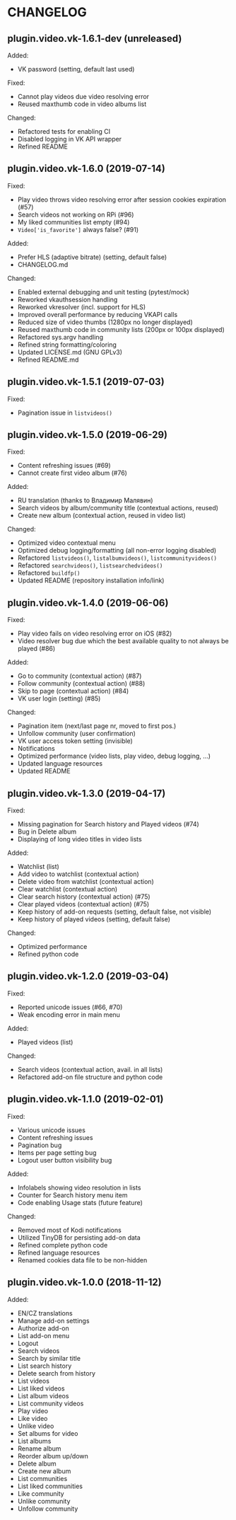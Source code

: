 # CHANGELOG

## plugin.video.vk-1.6.1-dev (unreleased)

Added:
- VK password (setting, default last used)

Fixed:
- Cannot play videos due video resolving error
- Reused maxthumb code in video albums list

Changed:
- Refactored tests for enabling CI
- Disabled logging in VK API wrapper
- Refined README

## plugin.video.vk-1.6.0 (2019-07-14)

Fixed:
- Play video throws video resolving error after session cookies expiration (#57) 
- Search videos not working on RPi (#96)
- My liked communities list empty (#94)
- `Video['is_favorite']` always false? (#91)

Added:
- Prefer HLS (adaptive bitrate) (setting, default false)
- CHANGELOG.md

Changed:
- Enabled external debugging and unit testing (pytest/mock)
- Reworked vkauthsession handling
- Reworked vkresolver (incl. support for HLS)
- Improved overall performance by reducing VKAPI calls
- Reduced size of video thumbs (1280px no longer displayed)
- Reused maxthumb code in community lists (200px or 100px displayed)
- Refactored sys.argv handling
- Refined string formatting/coloring
- Updated LICENSE.md (GNU GPLv3)
- Refined README.md
    
## plugin.video.vk-1.5.1 (2019-07-03)

Fixed:
- Pagination issue in `listvideos()` 

## plugin.video.vk-1.5.0 (2019-06-29)

Fixed:
- Content refreshing issues (#69)
- Cannot create first video album (#76)

Added:
- RU translation (thanks to Владимир Малявин)
- Search videos by album/community title (contextual actions, reused)
- Create new album (contextual action, reused in video list)

Changed:
- Optimized video contextual menu
- Optimized debug logging/formatting (all non-error logging disabled)
- Refactored `listvideos()`, `listalbumvideos()`, `listcommunityvideos()`
- Refactored `searchvideos()`, `listsearchedvideos()`
- Refactored `buildfp()`
- Updated README (repository installation info/link)

## plugin.video.vk-1.4.0 (2019-06-06)

Fixed:
- Play video fails on video resolving error on iOS (#82)
- Video resolver bug due which the best available quality to not always be played (#86)

Added:
- Go to community (contextual action) (#87)
- Follow community (contextual action) (#88)
- Skip to page (contextual action) (#84)
- VK user login (setting) (#85)
  
Changed:
- Pagination item (next/last page nr, moved to first pos.)
- Unfollow community (user confirmation)
- VK user access token setting (invisible)
- Notifications
- Optimized performance (video lists, play video, debug logging, ...)
- Updated language resources
- Updated README

## plugin.video.vk-1.3.0 (2019-04-17)

Fixed:
- Missing pagination for Search history and Played videos (#74)
- Bug in Delete album
- Displaying of long video titles in video lists

Added:
- Watchlist (list)
- Add video to watchlist (contextual action)
- Delete video from watchlist (contextual action)
- Clear watchlist (contextual action)
- Clear search history (contextual action) (#75)
- Clear played videos (contextual action) (#75)
- Keep history of add-on requests (setting, default false, not visible)
- Keep history of played videos (setting, default false)

Changed:
- Optimized performance
- Refined python code

## plugin.video.vk-1.2.0 (2019-03-04)

Fixed:
- Reported unicode issues (#66, #70)
- Weak encoding error in main menu

Added:
- Played videos (list)

Changed:
- Search videos (contextual action, avail. in all lists)
- Refactored add-on file structure and python code

## plugin.video.vk-1.1.0 (2019-02-01)

Fixed:
- Various unicode issues
- Content refreshing issues
- Pagination bug
- Items per page setting bug
- Logout user button visibility bug
 
Added:
- Infolabels showing video resolution in lists
- Counter for Search history menu item    
- Code enabling Usage stats (future feature)

Changed:
- Removed most of Kodi notifications
- Utilized TinyDB for persisting add-on data
- Refined complete python code
- Refined language resources
- Renamed cookies data file to be non-hidden

## plugin.video.vk-1.0.0 (2018-11-12)

Added:
- EN/CZ translations
- Manage add-on settings
- Authorize add-on
- List add-on menu
- Logout
- Search videos
- Search by similar title
- List search history
- Delete search from history
- List videos
- List liked videos
- List album videos
- List community videos
- Play video
- Like video
- Unlike video
- Set albums for video
- List albums
- Rename album
- Reorder album up/down
- Delete album
- Create new album
- List communities
- List liked communities
- Like community
- Unlike community
- Unfollow community
